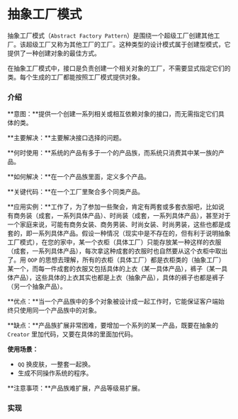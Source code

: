 # 抽象工厂模式

抽象工厂模式（`Abstract Factory Pattern`）是围绕一个超级工厂创建其他工厂。该超级工厂又称为其他工厂的工厂。这种类型的设计模式属于创建型模式，它提供了一种创建对象的最佳方式。

在抽象工厂模式中，接口是负责创建一个相关对象的工厂，不需要显式指定它们的类。每个生成的工厂都能按照工厂模式提供对象。



### 介绍

**意图：**提供一个创建一系列相关或相互依赖对象的接口，而无需指定它们具体的类。

**主要解决：**主要解决接口选择的问题。

**何时使用：**系统的产品有多于一个的产品族，而系统只消费其中某一族的产品。

**如何解决：**在一个产品族里面，定义多个产品。

**关键代码：**在一个工厂里聚合多个同类产品。

**应用实例：**工作了，为了参加一些聚会，肯定有两套或多套衣服吧，比如说有商务装（成套，一系列具体产品）、时尚装（成套，一系列具体产品），甚至对于一个家庭来说，可能有商务女装、商务男装、时尚女装、时尚男装，这些也都是成套的，即一系列具体产品。假设一种情况（现实中是不存在的，但有利于说明抽象工厂模式），在您的家中，某一个衣柜（具体工厂）只能存放某一种这样的衣服（成套，一系列具体产品），每次拿这种成套的衣服时也自然要从这个衣柜中取出了。用 `OOP` 的思想去理解，所有的衣柜（具体工厂）都是衣柜类的（抽象工厂）某一个，而每一件成套的衣服又包括具体的上衣（某一具体产品），裤子（某一具体产品），这些具体的上衣其实也都是上衣（抽象产品），具体的裤子也都是裤子（另一个抽象产品）。

**优点：**当一个产品族中的多个对象被设计成一起工作时，它能保证客户端始终只使用同一个产品族中的对象。

**缺点：**产品族扩展非常困难，要增加一个系列的某一产品，既要在抽象的 `Creator` 里加代码，又要在具体的里面加代码。

**使用场景：** 

- `QQ` 换皮肤，一整套一起换。
- 生成不同操作系统的程序。

**注意事项：**产品族难扩展，产品等级易扩展。



### 实现

